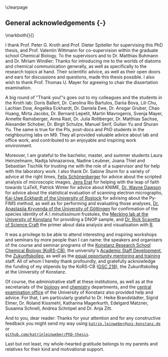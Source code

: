 
\clearpage

## General acknowledgements {-}
\markboth{}{}

I thank Prof. Peter G. Kroth and Prof. Dieter Spiteller for supervising this PhD thesis, and Prof. Valentin Wittmann for co-supervision within the graduate school Chemical Biology.
To the supervisors and to Dr. Matthias Buhmann and Dr. Miriam Windler: Thanks for introducing me to the worlds of diatoms and chemical communication generally, as well as specifically to the research topics at hand. 
Their scientific advice, as well as their open doors and ears for discussions and questions, made this thesis possible. 
I also wish to thank Prof. Thomas U. Mayer for agreeing to chair the dissertation examination.

A big round of "Thank you!"s goes out to my colleagues and the students in the Kroth lab: Doris Ballert, Dr. Carolina Rio Bartulos, Dariia Bova, Lili Chu, Lachlan Dow, Angelika Eckhardt, Dr. Daniela Ewe, Dr. Ansgar Gruber, Chao Huang, Mirta Jacobs, Dr. Bernard Lepetit, Martin Mavrogenis, Svenja Mayer, Annette Ramsberger, Anna Rast, Dr. Julia Rottberger, Dr. Matthias Sachse, Alexander Schober, Dr. Birgit Schulze, Manuel Serif, Guilan Yu and Shuran Yu. 
The same is true for the PIs, post-docs and PhD students in the neighbouring labs on M9. 
They all provided valuable advice about lab and office work, and contributed to an enjoyable and inspiring work environment.

Moreover, I am grateful to the bachelor, master, and summer students Laura Heinzelmann, Nadija Ishnazarova, Nadine Leubner, Joana Thiel and Sebastian Tischlik for trusting me with the role of a supervisor and for help with the laboratory work. 
I also thank Dr. Sabine Sturm for a variety of advice at the right times, 
[Felix Schönenberger](https://scikon.uni-konstanz.de/en/persons/felix.schoenenberger/) for advice about the scripted analysis of microscopic images, 
[Jens Erat](https://github.com/JensErat/scientific-markdown#markdown-for-scientific-publications) for helping with the leap of faith towards \LaTeX,
Patrick Winter for advice about KNIME, 
[Dr. Wayne Dawson](http://cms.uni-konstanz.de/vkleunen/the-team/wayne-dawson/) for advice about the statistical evaluation of scanning electron micrographs, 
[Kai-Uwe Eckhardt of the University of Rostock](http://www.auf.uni-rostock.de/service/mitarbeitersuche/mitarbeitersuche-details/?tx_bcstaff_pi1[id]=000015336) for advising about the Py-FIMS method, as well as for performing and evaluating those analyses, 
[Dr. Anastasiia Kryvenda of the University of Göttingen](https://www.uni-goettingen.de/en/45175.html) for confirmation of the species identity of *A.\ minutissimum* frustules,
the [Mecking lab at the University of Konstanz](http://www.uni-konstanz.de/chemie/~agmeck/) for providing a DNOP sample, 
and [Dr. Rick Scavetta of Science Craft](http://www.science-craft.com/our-workshops/) the primer about data analysis and visualisation with [R](https://www.r-project.org/).

It was a privilege to be able to attend interesting and inspiring workshops and seminars by more people than I can name: the speakers and organisers of the course and seminar programs of the [Konstanz Research School Chemical Biology (KoRS-CB)](http://www.chembiol.uni-konstanz.de/home.html), the university's [Academic Staff Development](http://www.asd.uni-konstanz.de/), the [Zukunftskolleg](https://www.zukunftskolleg.uni-konstanz.de/), as well as the [equal opportunity mentoring and training](http://www.lakog.uni-stuttgart.de/menue_links/mut_mentoring_und_training/) staff. All of whom I hereby thank profoundly, and gratefully acknowledge the funding of my stipends by the KoRS-CB ([GSC 218](http://gepris.dfg.de/gepris/projekt/39072414)), the Zukunftskolleg at the University of Konstanz.

Of course, the administrative staff at these institutions, as well as at the secretariats of the [biology](https://cms.uni-konstanz.de/biologie/kontakt/) and [chemistry](https://www.chemie.uni-konstanz.de/kontakt/) departments, and the [central examination office](https://www.studium.uni-konstanz.de/pruefungen/zentrales-pruefungsamt/) of the University of Konstanz also provided help and advice. For that, I am particularly grateful to Dr. Heike Brandstädter, Sigrid Elmer, Dr. Roland Kissmehl, Katharina Magerkurth, Edelgard Matzner, Susanna Schnell, Andrea Schröpel and Dr. Anja Zitt.

And to you, dear reader: Thanks for your attention and for any constructive feedback you might send my way using [`katrin.leinweber@uni-konstanz.de`](mailto:katrin.leinweber@uni-konstanz.de?subject=PhD%20thesis:%20&body=Hello%20Katrin,%0D%0A%0D%0AI%20read%20your%20PhD%20thesis%20and%20noticed%20...) or  
[`github.com/katrinleinweber/PhD-thesis`](https://github.com/katrinleinweber/PhD-thesis/issues).

Last but not least, my whole-hearted gratitude belongs to my parents and relatives for their kind and motivational support.
